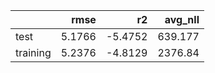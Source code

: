 |          |   rmse |      r2 |   avg_nll |
|:---------|-------:|--------:|----------:|
| test     | 5.1766 | -5.4752 |   639.177 |
| training | 5.2376 | -4.8129 |  2376.84  |